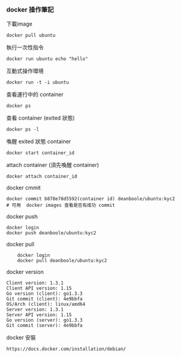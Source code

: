 ### docker 操作筆記

下載image

    docker pull ubuntu
	
執行一次性指令

    docker run ubuntu echo "hello"
	
互動式操作環境

    docker run -t -i ubuntu

查看運行中的 container

    docker ps
	
查看 container (exited 狀態)

    docker ps -l
	
喚醒 exited 狀態 container

    docker start container_id
    
attach container (須先喚醒 container)

    docker attach container_id
	
docker cmmit

    docker commit b878e78d5592(container id) deanboole/ubuntu:kyc2
    # 可用  docker images 查看是否有成功 commit
	
docker push

    docker login
    docker push deanboole/ubuntu:kyc2
    
docker pull

		docker login
		docker pull deanboole/ubuntu:kyc2

docker version

    Client version: 1.3.1
    Client API version: 1.15
    Go version (client): go1.3.3
    Git commit (client): 4e9bbfa
    OS/Arch (client): linux/amd64
    Server version: 1.3.1
    Server API version: 1.15
    Go version (server): go1.3.3
    Git commit (server): 4e9bbfa
    
docker 安裝

    https://docs.docker.com/installation/debian/
